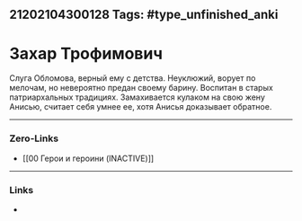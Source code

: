21202104300128
Tags: #type_unfinished_anki
---
# Захар Трофимович

   Слуга Обломова, верный ему с детства. Неуклюжий, ворует по мелочам, но невероятно предан своему барину. Воспитан в старых патриархальных традициях. Замахивается кулаком на свою жену Анисью, считает себя умнее ее, хотя Анисья доказывает обратное.

---
### Zero-Links
- [[00 Герои и героини (INACTIVE)]]
---
### Links
-
